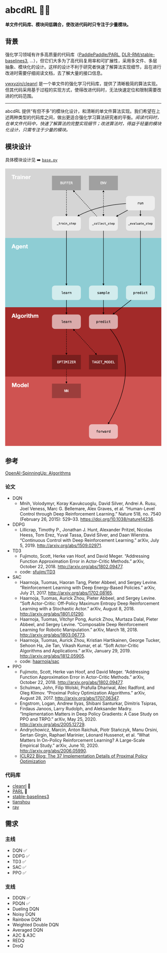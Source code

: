 # abcdRL 👨‍🔬

**单文件代码库、模块间低耦合，使改进代码时只专注于少量模块。**

## 背景

强化学习领域有许多高质量的代码库（[PaddlePaddle/PARL](https://github.com/PaddlePaddle/PARL/), [DLR-RM/stable-baselines3](https://github.com/DLR-RM/stable-baselines3), ...），但它们大多为了高代码复用率和可扩展性，采用多文件、多层抽象、模块化的设计。这样的设计不利于研究者快速了解算法实现细节，且在进行改进时需要仔细阅读文档，去了解大量的接口信息。

[vwxyzjn/cleanrl](https://github.com/vwxyzjn/cleanrl/) 是一个单文件的强化学习代码库，提供了清晰极简的算法实现。但其代码采用基于过程的实现方式，使得改进代码时，无法快速定位和限制需要改进的代码范围。

---

abcdRL 提供“有但不多”的模块化设计，和清晰的单文件算法实现。我们希望在上述两种类型的代码库之间，做出更适合强化学习算法研究者的平衡。*阅读代码时，在单文件代码中，快速了解算法的完整实现细节；改进算法时，得益于轻量的模块化设计，只需专注于少量的模块。*

## 模块设计

具体模块设计见 ➡️ [`base.py`](base.py)

![struct](struct.jpeg)

## 参考

[OpenAI-SpinningUp: Algorithms](https://spinningup.openai.com/en/latest/algorithms/)

### 论文

- DQN
  - Mnih, Volodymyr, Koray Kavukcuoglu, David Silver, Andrei A. Rusu, Joel Veness, Marc G. Bellemare, Alex Graves, et al. “Human-Level Control through Deep Reinforcement Learning.” Nature 518, no. 7540 (February 26, 2015): 529–33. https://doi.org/10.1038/nature14236.
- DDPG
  - Lillicrap, Timothy P., Jonathan J. Hunt, Alexander Pritzel, Nicolas Heess, Tom Erez, Yuval Tassa, David Silver, and Daan Wierstra. “Continuous Control with Deep Reinforcement Learning.” arXiv, July 5, 2019. http://arxiv.org/abs/1509.02971.
- TD3
  - Fujimoto, Scott, Herke van Hoof, and David Meger. “Addressing Function Approximation Error in Actor-Critic Methods.” arXiv, October 22, 2018. http://arxiv.org/abs/1802.09477.
  - code: [sfujim/TD3](https://github.com/sfujim/TD3)
- SAC
  - Haarnoja, Tuomas, Haoran Tang, Pieter Abbeel, and Sergey Levine. “Reinforcement Learning with Deep Energy-Based Policies.” arXiv, July 21, 2017. http://arxiv.org/abs/1702.08165.
  - Haarnoja, Tuomas, Aurick Zhou, Pieter Abbeel, and Sergey Levine. “Soft Actor-Critic: Off-Policy Maximum Entropy Deep Reinforcement Learning with a Stochastic Actor.” arXiv, August 8, 2018. http://arxiv.org/abs/1801.01290.
  - Haarnoja, Tuomas, Vitchyr Pong, Aurick Zhou, Murtaza Dalal, Pieter Abbeel, and Sergey Levine. “Composable Deep Reinforcement Learning for Robotic Manipulation.” arXiv, March 18, 2018. http://arxiv.org/abs/1803.06773.
  - Haarnoja, Tuomas, Aurick Zhou, Kristian Hartikainen, George Tucker, Sehoon Ha, Jie Tan, Vikash Kumar, et al. “Soft Actor-Critic Algorithms and Applications.” arXiv, January 29, 2019. http://arxiv.org/abs/1812.05905.
  - code: [haarnoja/sac](https://github.com/haarnoja/sac)
- PPO
  - Fujimoto, Scott, Herke van Hoof, and David Meger. “Addressing Function Approximation Error in Actor-Critic Methods.” arXiv, October 22, 2018. http://arxiv.org/abs/1802.09477.
  - Schulman, John, Filip Wolski, Prafulla Dhariwal, Alec Radford, and Oleg Klimov. “Proximal Policy Optimization Algorithms.” arXiv, August 28, 2017. http://arxiv.org/abs/1707.06347.
  - Engstrom, Logan, Andrew Ilyas, Shibani Santurkar, Dimitris Tsipras, Firdaus Janoos, Larry Rudolph, and Aleksander Madry. “Implementation Matters in Deep Policy Gradients: A Case Study on PPO and TRPO.” arXiv, May 25, 2020. http://arxiv.org/abs/2005.12729.
  - Andrychowicz, Marcin, Anton Raichuk, Piotr Stańczyk, Manu Orsini, Sertan Girgin, Raphael Marinier, Léonard Hussenot, et al. “What Matters In On-Policy Reinforcement Learning? A Large-Scale Empirical Study.” arXiv, June 10, 2020. http://arxiv.org/abs/2006.05990.
  - [ICLR22 Blog: The 37 Implementation Details of Proximal Policy Optimization](https://iclr-blog-track.github.io/2022/03/25/ppo-implementation-details/)

### 代码库

- [cleanrl](https://github.com/vwxyzjn/cleanrl/) 🌟
- [PARL](https://github.com/PaddlePaddle/PARL/) 🌟
- [stable-baselines3](https://github.com/DLR-RM/stable-baselines3)
- [tianshou](https://github.com/thu-ml/tianshou)
- [ray](https://github.com/ray-project/ray/)

## 需求

### 主线

- DQN ✅
- DDPG ✅
- TD3 ✅
- SAC ✅
- PPO ✅

### 支线

- DDQN ✅
- PDQN ✅
- Dueling DQN
- Noisy DQN
- Rainbow DQN
- Weighted Double DQN
- Averaged DQN
- A2C & A3C
- REDQ
- DroQ
